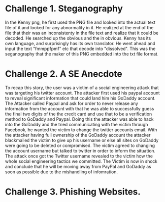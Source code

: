 # Challenge 1. Steganography 
 In the Kenny png, he first used the PNG file and looked into the actual text file of it and looked for any abnormality in it. He realized at the end of the file that their was an inconsistenty in the file text and realize that it could be decoded. He searched up the obvious and the in obvious. Kenny has its own language, and surprisingly has its own translator. He went ahead and input the text "fmmppfpmf" etc that decode into "dissolved". This was the seganography that the maker of this PNG embedded into the txt file format.
 
# Challenge 2. A SE Anecdote 
 To recap this story, the user was a victim of a social engineering attack that was targeting his twitter account. The attacker first used his paypal account to reveal significant information that could land him his GoDaddy account. The Attacker called Paypal and ask for order to never release any information from the account with that he was able to successfully guess the final two digits of the the credit card and use that to be a verification method to GoDaddy and Paypal. Doing this the attacker was able to hack into the GoDaddy and the tried communicating with the victim through Facebook, he wanted the victim to change the twitter accounts email. With the attacker having full ownership of the GoDaddy account the attacker blackmailed the victim to give up his username or else all sites on GoDaddy were going to be deleted or compromised. The victim agreed to changing the account username but talked to twitter in order to inform the situation. The attack once got the Twitter username revealed to the victim how the whole social engineering tactics we committed. The Victim is now in shock and conclude that he will be moving away from PayPal and GoDaddy as soon as possible due to the mishandling of infomration. 
# Challenge 3. Phishing Websites.
 
